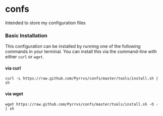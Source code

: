 # confs
Intended to store my configuration files

### Basic Installation

This configuration can be installed by running one of the following commands in your terminal. You can install this via the command-line with either `curl` or `wget`.

#### via curl

`curl -L https://raw.github.com/Pyrrvs/confs/master/tools/install.sh | sh`

#### via wget

`wget https://raw.github.com/Pyrrvs/confs/master/tools/install.sh -O - | sh`